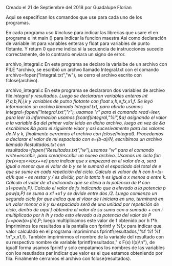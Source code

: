 Creado el 21 de Septiembre del 2018 por Guadalupe Florian

Aqui se especifican los comandos que use para cada uno de los programas.

En cada programa uso #incluse para indicar las librerias que usare el en programa e int main () para indicar la funcion maestra.Asi como declaración de variable int para variables enteras y float para variables de punto flotante. Y return 0 que me indica si la secuencia de instrucciones sucedio correctamente, de lo contrario enviara un signo de error.



archivo_integral.c En este programa se declaro la varialbe de un archivo con FILE *archivo, se escribió un archvo llamado Integral.txt con el comando archivo=fopen("Integral.txt","w"), se cerro el archivo escrito con fclose(archivo).

archivo_integral.c En este programa se declararon dos variables de archivo file *integral y *resultados. Luego se declararon variables enteras int P,a,b,N,i,k y variables de putno flotante con float x,h,e,fx,x1,f. Se leyó información un archivo llamado Integral.txt, para abrirlo usamos integral=fopen("Integral.txt","r"), usamos "r" para el comando read=leer, para leer la informacion usamos fscanf(integral,"%i",&a) asignando el valor a la variable &a del primer valor leido en dicho archivo, luego en vez de &a escribimos &b para el siguiente vlaor y asi sucesivamente para los valores de N y k, finalmente cerramos el archivo con fclose(integral). Procedemos a declarar el valor de mi espaciado con e=(b-a)/N, escribimos un archivo llamado Restultados.txt con resultados=fopen("Resultados.txt","w"),usamos "w" para el comando write=escribir, para crear/escribir un nuevo archivo. Usamos un ciclo for: for(x=a;x<=b;x+=e) para indicar que x empezará en el valor de a, será igual o menor que el valor de b y se le sumará el espaciado del total de e que se sume en cada repetición del ciclo. Calculo el valoor de h con h=(x-a)/k que - es restar y / es dividir, por lo tanto h es igual a x menos a entre k. Calculo el valor de x1 indicando que se eleva a la potencia de P con x1=pow(x,P). Calculo el valor de fx indicando que a elevado a la potencia p pow(a,P) se suma a x1 +x1 y se divide entre dos /2. Luego comienzo un segundo ciclo for que indica que el vlaor de i iniciara en uno, terminará en un valor menor a k y su espaciado será de una unidad por repetición de ciclo, dentro de aquí f obtendra el valor de su suma con a sumado + con i multiplicado por h i*h y todo esto elevado a la potencia del valor de P f+=pow(a+(i*h),P; luego multiplicamos este valor de f obtenido por h f*h. Imprimimos los resultados a la pantalla con fprintf y %f,x para indicar que valor calculado en el programa imprimirmos fprintf(resultados,"%f    %f    %f \n",x,x1,f). También imprimirmos el nombre de la variable del resultado con su respectivo nombre de variable fprintf(resultados,"   x           F(x)           I(x)\n"), de igualf forma usamos fprintf y solo empatamos los nombres de las variables con los resutlados par indicar que valor es el que estamos obteniendo por fila. Finalmente cerramos el archivo con fclose(resultados).

